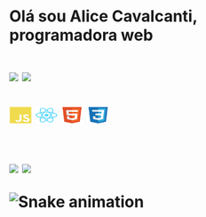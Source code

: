 <h1>Olá sou Alice Cavalcanti, programadora web <h1>

<div style="display: inline_block>
 <a href="https://github.com/alicecavalcanti">
 <img height="160em" src="https://github-readme-stats.vercel.app/api?username=alicecavalcanti&show_icons=true&theme=dracula&include_all_commits=true&count_private=true"/>
 <img height="160em" src="https://github-readme-stats.vercel.app/api/top-langs/?username=alicecavalcanti&layout=compact&langs_count=7&theme=dracula"/>
</div>
 <div style="display: inline_block"><br>
  <img align="center" alt="logo-Js" height="30" width="40" src="https://raw.githubusercontent.com/devicons/devicon/master/icons/javascript/javascript-plain.svg">
  <img align="center" alt="logo-React" height="30" width="40" src="https://raw.githubusercontent.com/devicons/devicon/master/icons/react/react-original.svg">
  <img align="center" alt="logo-HTML" height="30" width="40" src="https://raw.githubusercontent.com/devicons/devicon/master/icons/html5/html5-original.svg">
  <img align="center" alt="logo-CSS" height="30" width="40" src="https://raw.githubusercontent.com/devicons/devicon/master/icons/css3/css3-original.svg">
</div>
<div><br>

 <a href = "alicecavalcanti24@gmail.com"><img src="https://img.shields.io/badge/Gmail-D14836?style=for-the-badge&logo=gmail&logoColor=white" target="_blank"></a>
  <a href="https://www.linkedin.com/in/alicecavalcanti24/" target="_blank"><img src="https://img.shields.io/badge/-LinkedIn-%230077B5?style=for-the-badge&logo=linkedin&logoColor=white" target="_blank"></a> 
  
  ![Snake animation](https://github.com/alicecavalcanti/alicecavalcanti/blob/output/github-contribution-grid-snake.svg)
 
 
  
